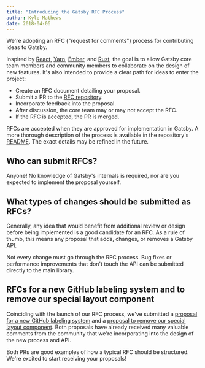 ```yaml
---
title: "Introducing the Gatsby RFC Process"
author: Kyle Mathews
date: 2018-04-06
---
```


We're adopting an RFC ("request for comments") process for contributing ideas to Gatsby.

Inspired by [React](https://github.com/reactjs/rfcs), [Yarn](https://github.com/yarnpkg/rfcs), [Ember](https://github.com/emberjs/rfcs), and [Rust](https://github.com/rust-lang/rfcs), the goal is to allow Gatsby core team members and community members to collaborate on the design of new features. It's also intended to provide a clear path for ideas to enter the project:

-   Create an RFC document detailing your proposal.
-   Submit a PR to the [RFC repository](https://github.com/gatsbyjs/rfcs).
-   Incorporate feedback into the proposal.
-   After discussion, the core team may or may not accept the RFC.
-   If the RFC is accepted, the PR is merged.

RFCs are accepted when they are approved for implementation in Gatsby. A more thorough description of the process is available in the repository's [README](https://github.com/gatsbyjs/rfcs/blob/master/README.md). The exact details may be refined in the future.

## Who can submit RFCs?

Anyone! No knowledge of Gatsby's internals is required, nor are you expected to implement the proposal yourself.

## What types of changes should be submitted as RFCs?

Generally, any idea that would benefit from additional review or design before being implemented is a good candidate for an RFC. As a rule of thumb, this means any proposal that adds, changes, or removes a Gatsby API.

Not every change must go through the RFC process. Bug fixes or performance improvements that don't touch the API can be submitted directly to the main library.

## RFCs for a new GitHub labeling system and to remove our special layout component

Coinciding with the launch of our RFC process, we've submitted a [proposal for a new GitHub labeling system](https://github.com/gatsbyjs/rfcs/pull/1) and a [proposal to remove our special layout component](https://github.com/gatsbyjs/rfcs/pull/2). Both proposals have already received many valuable comments from the community that we're incorporating into the design of the new process and API.

Both PRs are good examples of how a typical RFC should be structured. We're excited to start receiving your proposals!
